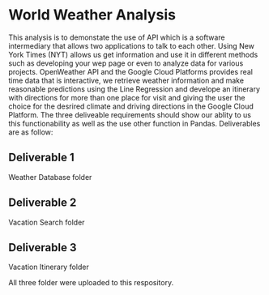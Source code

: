 # World Weather Analysis

This analysis is to demonstate the use of API which is a software intermediary that allows two applications to talk to each other. Using New York Times (NYT) allows us get 
information and use it in different methods such as developing your wep page or even to analyze data for various projects. OpenWeather API and the Google Cloud Platforms 
provides real time data that is interactive, we retrieve weather information and make reasonable predictions using the Line Regression and develope an itinerary with
directions for more than one place for visit and giving the user the choice for the desrired climate and driving directions in the Google Cloud Platform.
 The three deliveable requirements should show our ablity to us this functionability as well as the use other function in Pandas. Deliverables are as follow:
## Deliverable 1
Weather Database folder 
## Deliverable 2
Vacation Search folder
## Deliverable 3
Vacation Itinerary folder

All three folder were uploaded to this respository.
  
